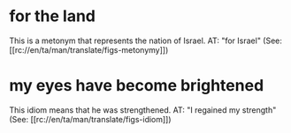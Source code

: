 # for the land

This is a metonym that represents the nation of Israel. AT: "for Israel" (See: [[rc://en/ta/man/translate/figs-metonymy]])

# my eyes have become brightened

This idiom means that he was strengthened. AT: "I regained my strength" (See: [[rc://en/ta/man/translate/figs-idiom]])

